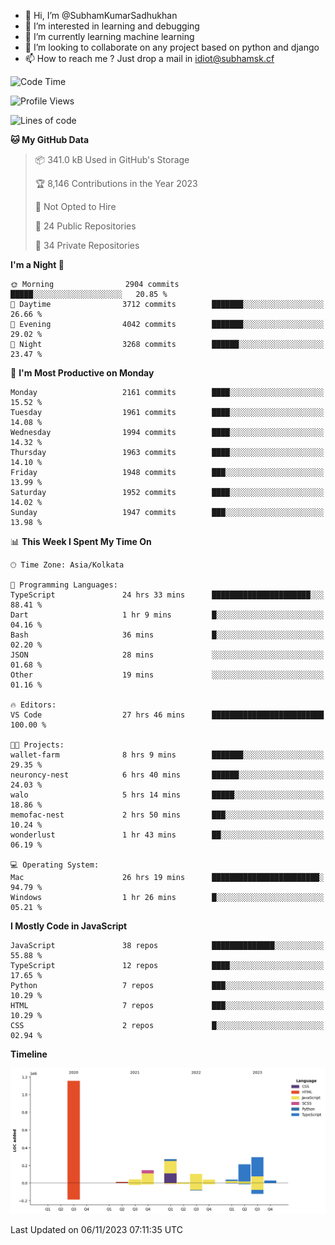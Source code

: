 - 👋 Hi, I’m @SubhamKumarSadhukhan
- 👀 I’m interested in learning and debugging
- 🌱 I’m currently learning machine learning
- 💞️ I’m looking to collaborate on any project based on python and django
- 📫 How to reach me ?
      Just drop a mail in idiot@subhamsk.cf

<!---
SubhamKumarSadhukhan/SubhamKumarSadhukhan is a ✨ special ✨ repository because its `README.md` (this file) appears on your GitHub profile.
You can click the Preview link to take a look at your changes.
--->


<!--START_SECTION:waka-->
![Code Time](http://img.shields.io/badge/Code%20Time-1%2C632%20hrs%2018%20mins-blue)

![Profile Views](http://img.shields.io/badge/Profile%20Views-1-blue)

![Lines of code](https://img.shields.io/badge/From%20Hello%20World%20I%27ve%20Written-2.3%20million%20lines%20of%20code-blue)

**🐱 My GitHub Data** 

> 📦 341.0 kB Used in GitHub's Storage 
 > 
> 🏆 8,146 Contributions in the Year 2023
 > 
> 🚫 Not Opted to Hire
 > 
> 📜 24 Public Repositories 
 > 
> 🔑 34 Private Repositories 
 > 
**I'm a Night 🦉** 

```text
🌞 Morning                2904 commits        █████░░░░░░░░░░░░░░░░░░░░   20.85 % 
🌆 Daytime                3712 commits        ███████░░░░░░░░░░░░░░░░░░   26.66 % 
🌃 Evening                4042 commits        ███████░░░░░░░░░░░░░░░░░░   29.02 % 
🌙 Night                  3268 commits        ██████░░░░░░░░░░░░░░░░░░░   23.47 % 
```
📅 **I'm Most Productive on Monday** 

```text
Monday                   2161 commits        ████░░░░░░░░░░░░░░░░░░░░░   15.52 % 
Tuesday                  1961 commits        ████░░░░░░░░░░░░░░░░░░░░░   14.08 % 
Wednesday                1994 commits        ████░░░░░░░░░░░░░░░░░░░░░   14.32 % 
Thursday                 1963 commits        ████░░░░░░░░░░░░░░░░░░░░░   14.10 % 
Friday                   1948 commits        ███░░░░░░░░░░░░░░░░░░░░░░   13.99 % 
Saturday                 1952 commits        ████░░░░░░░░░░░░░░░░░░░░░   14.02 % 
Sunday                   1947 commits        ███░░░░░░░░░░░░░░░░░░░░░░   13.98 % 
```


📊 **This Week I Spent My Time On** 

```text
🕑︎ Time Zone: Asia/Kolkata

💬 Programming Languages: 
TypeScript               24 hrs 33 mins      ██████████████████████░░░   88.41 % 
Dart                     1 hr 9 mins         █░░░░░░░░░░░░░░░░░░░░░░░░   04.16 % 
Bash                     36 mins             █░░░░░░░░░░░░░░░░░░░░░░░░   02.20 % 
JSON                     28 mins             ░░░░░░░░░░░░░░░░░░░░░░░░░   01.68 % 
Other                    19 mins             ░░░░░░░░░░░░░░░░░░░░░░░░░   01.16 % 

🔥 Editors: 
VS Code                  27 hrs 46 mins      █████████████████████████   100.00 % 

🐱‍💻 Projects: 
wallet-farm              8 hrs 9 mins        ███████░░░░░░░░░░░░░░░░░░   29.35 % 
neuroncy-nest            6 hrs 40 mins       ██████░░░░░░░░░░░░░░░░░░░   24.03 % 
walo                     5 hrs 14 mins       █████░░░░░░░░░░░░░░░░░░░░   18.86 % 
memofac-nest             2 hrs 50 mins       ███░░░░░░░░░░░░░░░░░░░░░░   10.24 % 
wonderlust               1 hr 43 mins        ██░░░░░░░░░░░░░░░░░░░░░░░   06.19 % 

💻 Operating System: 
Mac                      26 hrs 19 mins      ████████████████████████░   94.79 % 
Windows                  1 hr 26 mins        █░░░░░░░░░░░░░░░░░░░░░░░░   05.21 % 
```

**I Mostly Code in JavaScript** 

```text
JavaScript               38 repos            ██████████████░░░░░░░░░░░   55.88 % 
TypeScript               12 repos            ████░░░░░░░░░░░░░░░░░░░░░   17.65 % 
Python                   7 repos             ███░░░░░░░░░░░░░░░░░░░░░░   10.29 % 
HTML                     7 repos             ███░░░░░░░░░░░░░░░░░░░░░░   10.29 % 
CSS                      2 repos             █░░░░░░░░░░░░░░░░░░░░░░░░   02.94 % 
```



**Timeline**

![Lines of Code chart](https://raw.githubusercontent.com/SubhamKumarSadhukhan/SubhamKumarSadhukhan/main/assets/bar_graph.png)


 Last Updated on 06/11/2023 07:11:35 UTC
<!--END_SECTION:waka-->
